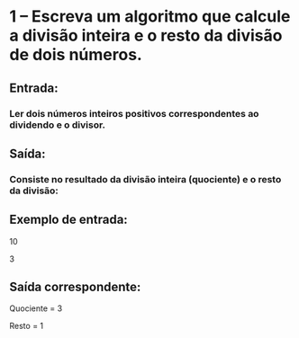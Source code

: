 # 1 – Escreva um algoritmo que calcule a divisão inteira e o resto da divisão de dois números.
## Entrada:
### Ler dois números inteiros positivos correspondentes ao dividendo e o divisor.
## Saída:
### Consiste no resultado da divisão inteira (quociente) e o resto da divisão:
## Exemplo de entrada:
<p>10</p>
<p>3</p>
<h2>Saída correspondente:</h3>
<p>Quociente = 3</p>
<p>Resto = 1</p>